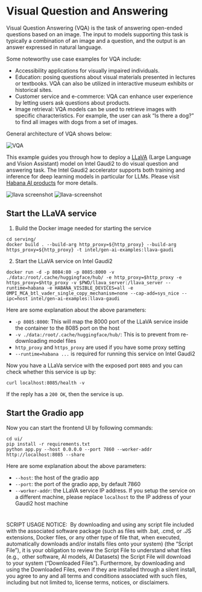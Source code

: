 # Visual Question and Answering

Visual Question Answering (VQA) is the task of answering open-ended questions based on an image. The input to models supporting this task is typically a combination of an image and a question, and the output is an answer expressed in natural language.

Some noteworthy use case examples for VQA include:

- Accessibility applications for visually impaired individuals.
- Education: posing questions about visual materials presented in lectures or textbooks. VQA can also be utilized in interactive museum exhibits or historical sites.
- Customer service and e-commerce: VQA can enhance user experience by letting users ask questions about products.
- Image retrieval: VQA models can be used to retrieve images with specific characteristics. For example, the user can ask “Is there a dog?” to find all images with dogs from a set of images.

General architecture of VQA shows below:

![VQA](https://i.imgur.com/BUntlSn.png)

This example guides you through how to deploy a [LLaVA](https://llava-vl.github.io/) (Large Language and Vision Assistant) model on Intel Gaudi2 to do visual question and answering task. The Intel Gaudi2 accelerator supports both training and inference for deep learning models in particular for LLMs. Please visit [Habana AI products](https://habana.ai/products/) for more details.

![llava screenshot](https://i.imgur.com/Sqmoql8.png)
![llava-screenshot](https://i.imgur.com/4wETEe7.png)

## Start the LLaVA service

1. Build the Docker image needed for starting the service

```
cd serving/
docker build . --build-arg http_proxy=${http_proxy} --build-arg https_proxy=${http_proxy} -t intel/gen-ai-examples:llava-gaudi
```

2. Start the LLaVA service on Intel Gaudi2

```
docker run -d -p 8084:80 -p 8085:8000 -v ./data:/root/.cache/huggingface/hub/ -e http_proxy=$http_proxy -e https_proxy=$http_proxy -v $PWD/llava_server:/llava_server --runtime=habana -e HABANA_VISIBLE_DEVICES=all -e OMPI_MCA_btl_vader_single_copy_mechanism=none --cap-add=sys_nice --ipc=host intel/gen-ai-examples:llava-gaudi
```

Here are some explanation about the above parameters:

- `-p 8085:8000`: This will map the 8000 port of the LLaVA service inside the container to the 8085 port on the host
- `-v ./data:/root/.cache/huggingface/hub/`: This is to prevent from re-downloading model files
- `http_proxy` and `https_proxy` are used if you have some proxy setting
- `--runtime=habana ...` is required for running this service on Intel Gaudi2

Now you have a LLaVa service with the exposed port `8085` and you can check whether this service is up by:

```
curl localhost:8085/health -v
```

If the reply has a `200 OK`, then the service is up.

## Start the Gradio app

Now you can start the frontend UI by following commands:

```
cd ui/
pip install -r requirements.txt
python app.py --host 0.0.0.0 --port 7860 --worker-addr http://localhost:8085 --share
```

Here are some explanation about the above parameters:

- `--host`: the host of the gradio app
- `--port`: the port of the gradio app, by default 7860
- `--worker-addr`: the LLaVA service IP address. If you setup the service on a different machine, please replace `localhost` to the IP address of your Gaudi2 host machine

#

SCRIPT USAGE NOTICE:  By downloading and using any script file included with the associated software package (such as files with .bat, .cmd, or .JS extensions, Docker files, or any other type of file that, when executed, automatically downloads and/or installs files onto your system) (the “Script File”), it is your obligation to review the Script File to understand what files (e.g.,  other software, AI models, AI Datasets) the Script File will download to your system (“Downloaded Files”). Furthermore, by downloading and using the Downloaded Files, even if they are installed through a silent install, you agree to any and all terms and conditions associated with such files, including but not limited to, license terms, notices, or disclaimers.
